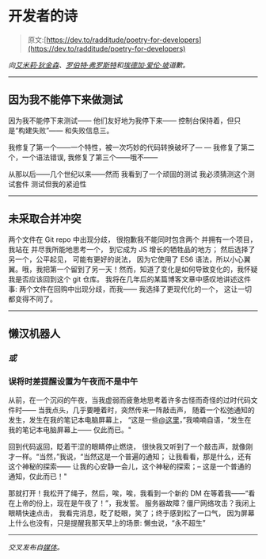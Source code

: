 # 开发者的诗

> 原文:[https://dev.to/radditude/poetry-for-developers](https://dev.to/radditude/poetry-for-developers)

*向[艾米莉·狄金森](https://www.poetryfoundation.org/poems-and-poets/poems/detail/47652)、[罗伯特·弗罗斯特](https://www.poetryfoundation.org/resources/learning/core-poems/detail/44272)和[埃德加·爱伦·坡](https://www.poetryfoundation.org/poems-and-poets/poems/detail/48860)道歉。*

* * *

## 因为我不能停下来做测试

因为我不能停下来测试——
他们友好地为我停下来——
控制台保持着，但只是“构建失败”——
和失败信息三。

我修复了第一个——一个特性，被一次巧妙的代码转换破坏了—
—
我修复了第二个，一个语法错误,
我修复了第三个——哦不——

从那以后——几个世纪以来——然而
我看到了一个顽固的测试
我必须猜测这个测试套件
测试但我的紧迫性

* * *

## [](#the-merge-conflict-not-taken)未采取合并冲突

两个文件在 Git repo 中出现分歧，
很抱歉我不能同时包含两个
并拥有一个项目，我站在
并尽我所能地思考一个，
到它成为 JS 增长的牺牲品的地方；
然后选择了另一个，公平起见，
可能有更好的说法，
因为它使用了 ES6 语法，所以小心翼翼。哦，我把第一个留到了另一天！然而，知道了变化是如何导致变化的，我怀疑我是否应该回到这个 git 仓库。
我将在几年后的某篇博客文章中感叹地讲述这件事:
两个文件在回购中出现分歧，而我——
我选择了更现代化的一个，
这让一切都变得不同了。

* * *

## [](#the-slackbot)懒汉机器人

### [](#or)*或*

### [](#accidentally-setting-a-slack-reminder-for-midnight-instead-of-noon)误将时差提醒设置为午夜而不是中午

从前，在一个沉闷的午夜，当我虚弱而疲惫地思考着许多古怪而奇怪的过时代码文件时——
当我点头，几乎要睡着时，突然传来一阵敲击声，
随着一个松弛通知的发生，发生在我的笔记本电脑屏幕上，
“这是一些[@这里](https://dev.to/here)，”我喃喃自语，“发生在我的笔记本电脑屏幕上——
仅此而已。"

回到代码返回，眨着干涩的眼睛停止燃烧，
很快我又听到了一个敲击声，就像刚才一样。“当然，”我说，“当然这是一个普遍的通知；
让我看看，那是什么，还有这个神秘的探索——
让我的心安静一会儿，这个神秘的探索；–
这是一个普通的通知，仅此而已！"

那就打开！我松开了绳子，然后，唉，唉，我看到一个新的 DM 在等着我——“看在上帝的份上，现在是午夜了！”，我发誓。
服务器故障？僵尸网络攻击？我闭上眼睛快速点击，
我看完消息，眨了眨眼，笑了；终于感到松了一口气，
因为屏幕上什么也没有，只是提醒我那天早上的场景:
懒虫说，“永不超生”

* * *

*交叉发布自[媒体](https://medium.com/radditude/poetry-for-developers-4cf17cdf0ff9)。*
